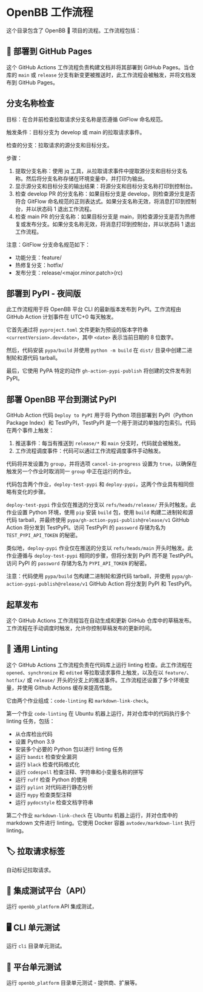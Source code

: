# OpenBB 工作流程

这个目录包含了 OpenBB 🦋 项目的流程。工作流程包括：

## 📑 部署到 GitHub Pages

这个 GitHub Actions 工作流程负责构建文档并将其部署到 GitHub Pages。当仓库的 `main` 或 `release` 分支有新变更被推送时，此工作流程会被触发，并将文档发布到 GitHub Pages。

## 分支名称检查

目标：在合并前检查拉取请求分支名称是否遵循 GitFlow 命名规范。

触发条件：目标分支为 develop 或 main 的拉取请求事件。

检查的分支：拉取请求的源分支和目标分支。

步骤：
1. 提取分支名称：使用 jq 工具，从拉取请求事件中提取源分支和目标分支名称。然后将分支名称存储在环境变量中，并打印为输出。
2. 显示源分支和目标分支的输出结果：将源分支和目标分支名称打印到控制台。
3. 检查 develop PR 的分支名称：如果目标分支是 develop，则检查源分支是否符合 GitFlow 命名规范的正则表达式。如果分支名称无效，将消息打印到控制台，并以状态码 1 退出工作流程。
4. 检查 main PR 的分支名称：如果目标分支是 main，则检查源分支是否为热修复或发布分支。如果分支名称无效，将消息打印到控制台，并以状态码 1 退出工作流程。

注意：GitFlow 分支命名规范如下：

- 功能分支：feature/<feature-name>
- 热修复分支：hotfix/<hotfix-name>
- 发布分支：release/<major.minor.patch>(rc<number>)

## 部署到 PyPI - 夜间版

此工作流程用于将 OpenBB 平台 CLI 的最新版本发布到 PyPI。工作流程由 GitHub Action 计划事件在 UTC+0 每天触发。

它首先通过将 `pyproject.toml` 文件更新为预设的版本字符串 `<currentVersion>.dev<date>`，其中 `<date>` 表示当前日期的 8 位数字。

然后，代码安装 `pypa/build` 并使用 `python -m build` 在 `dist/` 目录中创建二进制轮和源代码 tarball。

最后，它使用 PyPA 特定的动作 `gh-action-pypi-publish` 将创建的文件发布到 PyPI。

## 部署 OpenBB 平台到测试 PyPI

GitHub Action 代码 `Deploy to PyPI` 用于将 Python 项目部署到 PyPI（Python Package Index）和 TestPyPI，TestPyPI 是一个用于测试的单独的包索引。代码在两个事件上触发：

1. 推送事件：每当有推送到 `release/*` 和 `main` 分支时，代码就会被触发。
2. 工作流程调度事件：代码可以通过工作流程调度事件手动触发。

代码将并发设置为 `group`，并将选项 `cancel-in-progress` 设置为 `true`，以确保在触发另一个作业时取消同一 `group` 中正在运行的作业。

代码包含两个作业，`deploy-test-pypi` 和 `deploy-pypi`，这两个作业具有相同但略有变化的步骤。

`deploy-test-pypi` 作业仅在推送的分支以 `refs/heads/release/` 开头时触发。此作业设置 Python 环境，使用 `pip` 安装 `build` 包，使用 `build` 构建二进制轮和源代码 tarball，并最终使用 `pypa/gh-action-pypi-publish@release/v1` GitHub Action 将分发到 TestPyPI。访问 TestPyPI 的 `password` 存储为名为 `TEST_PYPI_API_TOKEN` 的秘密。

类似地，`deploy-pypi` 作业仅在推送的分支以 `refs/heads/main` 开头时触发。此作业遵循与 `deploy-test-pypi` 相同的步骤，但将分发到 PyPI 而不是 TestPyPI。访问 PyPI 的 `password` 存储为名为 `PYPI_API_TOKEN` 的秘密。

注意：代码使用 `pypa/build` 包构建二进制轮和源代码 tarball，并使用 `pypa/gh-action-pypi-publish@release/v1` GitHub Action 将分发到 PyPI 和 TestPyPI。

## 起草发布

这个 GitHub Actions 工作流程旨在自动生成和更新 GitHub 仓库中的草稿发布。工作流程在手动调度时触发，允许你控制草稿发布的更新时间。

## 🧹 通用 Linting

这个 GitHub Actions 工作流程负责在代码库上运行 linting 检查。此工作流程在 `opened`、`synchronize` 和 `edited` 等拉取请求事件上触发，以及在以 `feature/`、`hotfix/` 或 `release/` 开头的分支上的推送事件。工作流程还设置了多个环境变量，并使用 Github Actions 缓存来提高性能。

它由两个作业组成：`code-linting` 和 `markdown-link-check`。

第一个作业 `code-linting` 在 Ubuntu 机器上运行，并对仓库中的代码执行多个 linting 任务，包括：

- 从仓库检出代码
- 设置 Python 3.9
- 安装多个必要的 Python 包以进行 linting 任务
- 运行 `bandit` 检查安全漏洞
- 运行 `black` 检查代码格式化
- 运行 `codespell` 检查注释、字符串和小变量名称的拼写
- 运行 `ruff` 检查 Python 的使用
- 运行 `pylint` 对代码进行静态分析
- 运行 `mypy` 检查类型注释
- 运行 `pydocstyle` 检查文档字符串

第二个作业 `markdown-link-check` 在 Ubuntu 机器上运行，并对仓库中的 markdown 文件进行 linting。它使用 Docker 容器 `avtodev/markdown-lint` 执行 linting。

## 🏷️ 拉取请求标签

自动标记拉取请求。

## 🚉 集成测试平台（API）

运行 `openbb_platform` API 集成测试，

## 🖥️ CLI 单元测试

运行 `cli` 目录单元测试。

## 🚉 平台单元测试

运行 `openbb_platform` 目录单元测试 - 提供商、扩展等。
